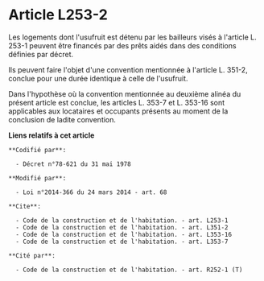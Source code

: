 # Article L253-2

Les logements dont l'usufruit est détenu par les bailleurs visés à l'article L. 253-1 peuvent être financés par des prêts
aidés dans des conditions définies par décret. 

Ils peuvent faire l'objet d'une convention mentionnée à l'article L. 351-2, conclue pour une durée identique à celle de
l'usufruit. 

Dans l'hypothèse où la convention mentionnée au deuxième alinéa du présent article est conclue, les articles L. 353-7 et L.
353-16 sont applicables aux locataires et occupants présents au moment de la conclusion de ladite convention.

**Liens relatifs à cet article**

	**Codifié par**:

	  - Décret n°78-621 du 31 mai 1978

	**Modifié par**:

	  - Loi n°2014-366 du 24 mars 2014 - art. 68

	**Cite**:

	  - Code de la construction et de l'habitation. - art. L253-1
	  - Code de la construction et de l'habitation. - art. L351-2
	  - Code de la construction et de l'habitation. - art. L353-16
	  - Code de la construction et de l'habitation. - art. L353-7

	**Cité par**:

	  - Code de la construction et de l'habitation. - art. R252-1 (T)
